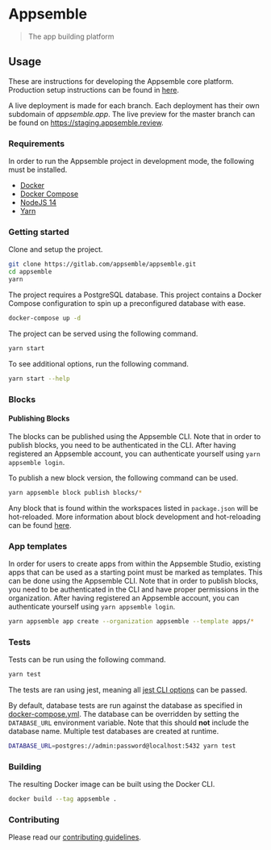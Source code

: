 # Appsemble

> The app building platform

## Usage

These are instructions for developing the Appsemble core platform. Production setup instructions can
be found in [here](docs/deployment/helm.md).

A live deployment is made for each branch. Each deployment has their own subdomain of
_appsemble.app_. The live preview for the master branch can be found on
https://staging.appsemble.review.

### Requirements

In order to run the Appsemble project in development mode, the following must be installed.

- [Docker][]
- [Docker Compose][]
- [NodeJS 14][nodejs]
- [Yarn][]

### Getting started

Clone and setup the project.

```sh
git clone https://gitlab.com/appsemble/appsemble.git
cd appsemble
yarn
```

The project requires a PostgreSQL database. This project contains a Docker Compose configuration to
spin up a preconfigured database with ease.

```sh
docker-compose up -d
```

The project can be served using the following command.

```sh
yarn start
```

To see additional options, run the following command.

```sh
yarn start --help
```

### Blocks

#### Publishing Blocks

The blocks can be published using the Appsemble CLI. Note that in order to publish blocks, you need
to be authenticated in the CLI. After having registered an Appsemble account, you can authenticate
yourself using `yarn appsemble login`.

To publish a new block version, the following command can be used.

```sh
yarn appsemble block publish blocks/*
```

Any block that is found within the workspaces listed in `package.json` will be hot-reloaded. More
information about block development and hot-reloading can be found
[here](https://appsemble.app/docs/development/developing-blocks).

### App templates

In order for users to create apps from within the Appsemble Studio, existing apps that can be used
as a starting point must be marked as templates. This can be done using the Appsemble CLI. Note that
in order to publish blocks, you need to be authenticated in the CLI and have proper permissions in
the organization. After having registered an Appsemble account, you can authenticate yourself using
`yarn appsemble login`.

```sh
yarn appsemble app create --organization appsemble --template apps/*
```

### Tests

Tests can be run using the following command.

```sh
yarn test
```

The tests are ran using jest, meaning all [jest CLI options][] can be passed.

By default, database tests are run against the database as specified in
[docker-compose.yml](docker-compose.yml). The database can be overridden by setting the
`DATABASE_URL` environment variable. Note that this should **not** include the database name.
Multiple test databases are created at runtime.

```sh
DATABASE_URL=postgres://admin:password@localhost:5432 yarn test
```

### Building

The resulting Docker image can be built using the Docker CLI.

```sh
docker build --tag appsemble .
```

### Contributing

Please read our [contributing guidelines](./CONTRIBUTING.md).

[docker]: https://docker.com
[docker compose]: https://docs.docker.com/compose
[jest cli options]: https://jestjs.io/docs/en/cli
[nodejs]: https://nodejs.org
[yarn]: https://yarnpkg.com
